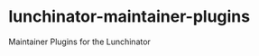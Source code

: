 lunchinator-maintainer-plugins
==============================

Maintainer Plugins for the Lunchinator
